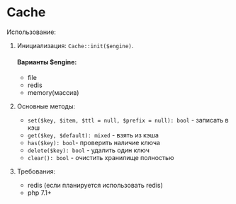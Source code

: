# Cache

Использование:
1. Инициализация: `Cache::init($engine)`.
    #### Варианты $engine:
    - file
    - redis
    - memory(массив)

2. Основные методы:
    - `set($key, $item, $ttl = null, $prefix = null): bool` - записать в кэш
    - `get($key, $default): mixed` - взять из кэша
    - `has($key): bool`- проверить наличие ключа
    - `delete($key): bool` - удалить один ключ
    - `clear(): bool` - очистить хранилище полностью

3. Требования:
    - redis (если планируется использовать redis)
    - php 7.1+


